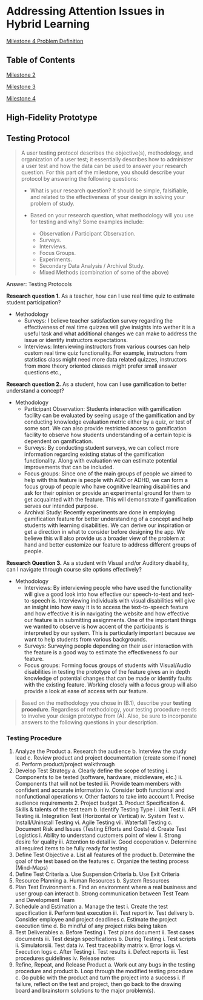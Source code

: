 # Addressing Attention Issues in Hybrid Learning

[Milestone 4 Problem Definition](https://michaelcotterell.com/hci/2021su/html/project/milestone4.html)

## Table of Contents

<a href="milestone2">Milestone 2</a>

<a href="milestone3">Milestone 3</a>

<a href="milestone4">Milestone 4</a>


## High-Fidelity Prototype

## Testing Protocol

> A user testing protocol describes the objective(s), methodology, and organization of a user test; it essentially describes how to administer a user test and how the data can be used to answer your research question. For this part of the milestone, you should describe your protocol by answering the following questions:
>	-	What is your research question? It should be simple, falsifiable, and related to the effectiveness of your design in solving your problem of study.
>
>	-	Based on your research question, what methodology will you use for testing and why? Some examples include:
>	    -	Observation / Participant Observation.
>	    -	Surveys.
>	    -	Interviews.
>	    -	Focus Groups.
>	    -	Experiments.
>	    -	Secondary Data Analysis / Archival Study.
>	    -	Mixed Methods (combination of some of the above)

Answer: Testing Protocols 

**Research question 1.** As a teacher, how can I use real time quiz to estimate student participation?

- Methodology
  - Surveys: I believe teacher satisfaction survey regarding the effectiveness of real time quizzes will give insights into wether it is a useful task and what additional changes we can make to address the issue or identify instructors expectations.
  - Interviews: Interviewing instructors from various courses can help custom real time quiz functionality. For example, instructors from statistics class might need more data related quizzes, instructors from more theory oriented classes might prefer small answer questions etc.,

**Research question 2.** As a student, how can I use gamification to better understand a concept?

- Methodology
	- Participant Observation: Students interaction with gamification facility can be evaluated by seeing usage of the gamification and by conducting knowledge evaluation metric either by a quiz, or test of some sort. We can also provide restricted access to gamification facility to observe how students understanding of a certain topic is dependent on gamification.
	- Surveys: By conducting student surveys, we can collect more information regarding existing status of the gamification functionality. Along with evaluation we can estimate potential improvements that can be included. 
	- Focus groups: Since one of the main groups of people we aimed to help with this feature is people with ADD or ADHD, we can form a focus group of people who have cognitive learning disabilities and ask for their opinion or provide an experimental ground for them to get acquainted with the feature. This will demonstrate if gamification serves our intended purpose.
	- Archival Study: Recently experiments are done in employing gamification feature for better understanding of a concept and help students with learning disabilities. We can derive our inspiration or get a direction in what to consider before designing the app. We believe this will also provide us a broader view of the problem at hand and better customize our feature to address different groups of people.

**Research Question 3.** As a student with Visual and/or Auditory disability, can I navigate through course site options effectively?

- Methodology
	- Interviews: By interviewing people who have used the functionality will give a good look into how effective our speech-to-text and text-to-speech is. Interviewing individuals with visual disabilities will give an insight into how easy it is to access the text-to-speech feature and how effective it is in navigating the website and how effective our feature is in submitting assignments. One of the important things we wanted to observe is how accent of the participants is interpreted by our system. This is particularly important because we want to help students from various backgrounds. 
	- Surveys: Surveying people depending on their user interaction with the feature is a good way to estimate the effectiveness fo our feature.
	- Focus groups: Forming focus groups of students with Visual/Audio disabilities in testing the prototype of the feature gives an in depth knowledge of potential changes that can be made or identify faults with the existing feature. Working closely with a focus group will also provide a look at ease of access with our feature.

> Based on the methodology you chose in (B.1), describe your **testing procedure**. Regardless of methodology, your testing procedure needs to involve your design prototype from (A). Also, be sure to incorporate answers to the following questions in your description.

### Testing Procedure

1. Analyze the Product
	a. Research the audience
	b. Interview the study lead
	c. Review product and project documentation (create some if none)
	d. Perform product/project walkthrough
2. Develop Test Strategy
	a. Clearly define the scope of testing
		i. Components to be tested (software, hardware, middleware, etc.)
		ii. Components that will not be tested
		iii. Provide team members with confident and accurate information
		iv. Consider both functional and nonfunctional operations
		v. Other factors to take into account
			1. Precise audience requirements
			2. Project budget
			3. Product Specification
			4. Skills & talents of the test team
	b. Identify Testing Type
		i. Unit Test
		ii. API Testing
		iii. Integration Test (Horizontal or Vertical)
		iv. System Test
		v. Install/Uninstall Testing
		vi. Agile Testing
		vii. Waterfall Testing
	c. Document Risk and Issues (Testing Efforts and Costs)
	d. Create Test Logistics
		i. Ability to understand customers point of view
		ii. Strong desire for quality
		iii. Attention to detail
		iv. Good cooperation
		v. Determine all required items to be fully ready for testing
3. Define Test Objective
	a. List all features of the product
	b. Determine the goal of the test based on the features
	c. Organize the testing process (Mind-Maps)
4. Define Test Criteria
	a. Use Suspension Criteria
	b. Use Exit Criteria
5. Resource Planning
	a. Human Resources
	b. System Resources
6. Plan Test Environment
	a. Find an environment where a real business and user group can interact
	b. Strong communication between Test Team and Development Team
7. Schedule and Estimation
	a. Manage the test
		i. Create the test specification
		ii. Perform test execution
		iii. Test report
		iv. Test delivery
	b. Consider employee and project deadlines
	c. Estimate the project execution time
	d. Be mindful of any project risks being taken
8. Test Deliverables
	a. Before Testing
		i. Test plans document
		ii. Test cases documents
		iii. Test design specifications
	b. During Testing
		i. Test scripts
		ii. Simulatorsiii. Test data
		iv. Test traceability matrix
		v. Error logs
		vi. Execution logs
	c. After Testing
		i. Test results
		ii. Defect reports
		iii. Test procedures guidelines
		iv. Release notes
9. Refine, Repeat, and Release Product
	a. Work out any bugs in the testing procedure and product
	b. Loop through the modified testing procedure
	c. Go public with the product and turn the project into a success
		i. If failure, reflect on the test and project, then go back to the drawing board and brainstorm solutions to the major problem(s).
